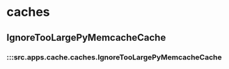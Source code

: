 # caches

## IgnoreTooLargePyMemcacheCache

### :::src.apps.cache.caches.IgnoreTooLargePyMemcacheCache

